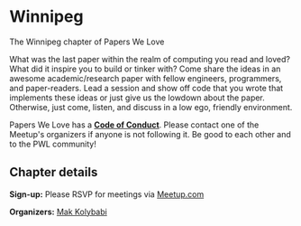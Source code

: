 # Winnipeg

The Winnipeg chapter of Papers We Love

What was the last paper within the realm of computing you read and loved? What did it inspire you to build or tinker with? Come share the ideas in an awesome academic/research paper with fellow engineers, programmers, and paper-readers. Lead a session and show off code that you wrote that implements these ideas or just give us the lowdown about the paper. Otherwise, just come, listen, and discuss in a low ego, friendly environment.

Papers We Love has a **[Code of Conduct](https://github.com/papers-we-love/papers-we-love/blob/master/CODE_OF_CONDUCT.md)**. Please contact one of the Meetup's organizers if anyone is not following it. Be good to each other and to the PWL community!

## Chapter details

**Sign-up:** Please RSVP for meetings via <a href="http://www.meetup.com/Papers-We-Love-Winnipeg">Meetup.com</a>

**Organizers:** [Mak Kolybabi](http://www.meetup.com/Papers-We-Love-Winnipeg/members/13797332/)
